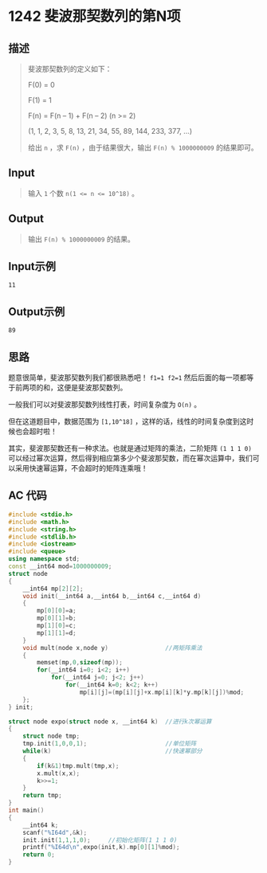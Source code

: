# 1242 斐波那契数列的第N项

## **描述**

> 斐波那契数列的定义如下：
>
> F(0) = 0
>
> F(1) = 1
>
> F(n) = F(n – 1) + F(n – 2) (n >= 2)
>
> (1, 1, 2, 3, 5, 8, 13, 21, 34, 55, 89, 144, 233, 377, …)
>
> 给出 `n` ，求 `F(n)` ，由于结果很大，输出 `F(n) % 1000000009` 的结果即可。



## **Input**

> 输入 `1` 个数 `n(1 <= n <= 10^18)` 。



## **Output**

> 输出 `F(n) % 1000000009` 的结果。



## **Input示例**

    11



## **Output示例**

    89


## **思路**

题意很简单，斐波那契数列我们都很熟悉吧！ `f1=1 f2=1` 然后后面的每一项都等于前两项的和，这便是斐波那契数列。

一般我们可以对斐波那契数列线性打表，时间复杂度为 `O(n)` 。

但在这道题目中，数据范围为 `[1,10^18]` ，这样的话，线性的时间复杂度到这时候也会超时啦！

其实，斐波那契数还有一种求法。也就是通过矩阵的乘法，二阶矩阵 `(1 1 1 0)` 可以经过幂次运算，然后得到相应第多少个斐波那契数，而在幂次运算中，我们可以采用快速幂运算，不会超时的矩阵连乘哦！



## **AC 代码**

```cpp
#include <stdio.h>
#include <math.h>
#include <string.h>
#include <stdlib.h>
#include <iostream>
#include <queue>
using namespace std;
const __int64 mod=1000000009;
struct node
{
    __int64 mp[2][2];
    void init(__int64 a,__int64 b,__int64 c,__int64 d)
    {
        mp[0][0]=a;
        mp[0][1]=b;
        mp[1][0]=c;
        mp[1][1]=d;
    }
    void mult(node x,node y)                //两矩阵乘法
    {
        memset(mp,0,sizeof(mp));
        for(__int64 i=0; i<2; i++)
            for(__int64 j=0; j<2; j++)
                for(__int64 k=0; k<2; k++)
                    mp[i][j]=(mp[i][j]+x.mp[i][k]*y.mp[k][j])%mod;
    };
} init;

struct node expo(struct node x, __int64 k)  //进行k次幂运算
{
    struct node tmp;
    tmp.init(1,0,0,1);                      //单位矩阵
    while(k)                                //快速幂部分
    {
        if(k&1)tmp.mult(tmp,x);
        x.mult(x,x);
        k>>=1;
    }
    return tmp;
}
int main()
{
    __int64 k;
    scanf("%I64d",&k);
    init.init(1,1,1,0);     //初始化矩阵(1 1 1 0)
    printf("%I64d\n",expo(init,k).mp[0][1]%mod);
    return 0;
}
```

